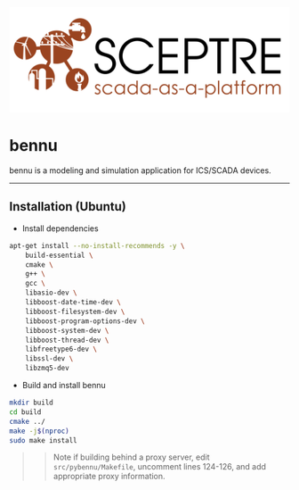 ![](./.files/images/sceptre.png)

bennu
======

bennu is a modeling and simulation application for ICS/SCADA devices.

---

## Installation (Ubuntu)
- Install dependencies

```bash
apt-get install --no-install-recommends -y \
    build-essential \
    cmake \
    g++ \
    gcc \
    libasio-dev \
    libboost-date-time-dev \
    libboost-filesystem-dev \
    libboost-program-options-dev \
    libboost-system-dev \
    libboost-thread-dev \
    libfreetype6-dev \
    libssl-dev \
    libzmq5-dev
```

- Build and install bennu

```bash
mkdir build
cd build
cmake ../
make -j$(nproc)
sudo make install
```
>> Note if building behind a proxy server, edit `src/pybennu/Makefile`, uncomment lines 124-126, and add appropriate proxy information. 
